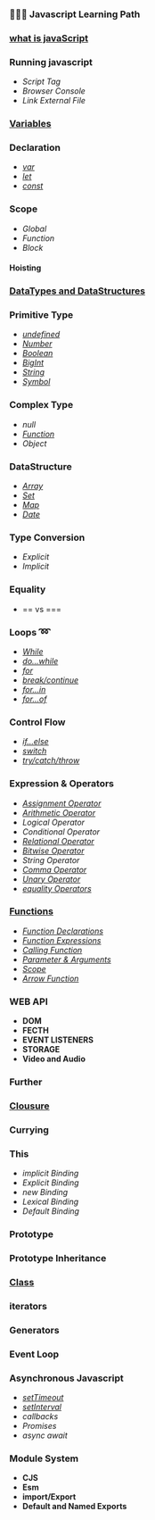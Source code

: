 ### :school::school::school: Javascript Learning Path 
### [what is javaScript](https://developer.mozilla.org/en-US/docs/Learn/Getting_started_with_the_web/JavaScript_basics#what_is_javascript)
### Running javascript
* *Script Tag*
* *Browser Console*
* *Link External File*  
### [Variables](https://developer.mozilla.org/en-US/docs/Glossary/Variable)
### Declaration
* [*var*](https://developer.mozilla.org/en-US/docs/Web/JavaScript/Reference/Statements/var)
* [*let*](https://developer.mozilla.org/en-US/docs/Web/JavaScript/Reference/Statements/let)
* [*const*](https://developer.mozilla.org/en-US/docs/Web/JavaScript/Reference/Statements/const)
### Scope
* *Global*
* *Function*
* *Block*
#### Hoisting
### [DataTypes and DataStructures](https://developer.mozilla.org/en-US/docs/Web/JavaScript/Data_structures)
### Primitive Type
* [*undefined*](https://developer.mozilla.org/en-US/docs/Glossary/undefined)
* [*Number*](https://developer.mozilla.org/en-US/docs/Glossary/Number)
* [*Boolean*](https://developer.mozilla.org/en-US/docs/Glossary/Boolean)
* [*BigInt*](https://developer.mozilla.org/en-US/docs/Glossary/BigInt)
* [*String*](https://developer.mozilla.org/en-US/docs/Glossary/String)
* [*Symbol*](https://developer.mozilla.org/en-US/docs/Glossary/Symbol)
### Complex Type
* *null*
* [*Function*](https://developer.mozilla.org/en-US/docs/Web/JavaScript/Reference/Global_Objects/Function)
* *Object*
### DataStructure
* [*Array*](https://developer.mozilla.org/en-US/docs/Web/JavaScript/Reference/Global_Objects/Array)
* [*Set*](https://developer.mozilla.org/en-US/docs/Web/JavaScript/Reference/Global_Objects/Set)
* [*Map*](https://developer.mozilla.org/en-US/docs/Web/JavaScript/Reference/Global_Objects/Map)
* [*Date*](https://developer.mozilla.org/en-US/docs/Web/JavaScript/Reference/Global_Objects/Date)
### Type Conversion
* *Explicit*
*  *Implicit*
### Equality
* == vs ===
### Loops :loop:
* [*While*](https://developer.mozilla.org/en-US/docs/Web/JavaScript/Reference/Statements/while)
* [*do...while*](https://developer.mozilla.org/en-US/docs/Web/JavaScript/Reference/Statements/do...while)
* [*for*](https://developer.mozilla.org/en-US/docs/Web/JavaScript/Reference/Statements/for)
* [*break/continue*](https://developer.mozilla.org/en-US/docs/Web/JavaScript/Reference/Statements/break)
* [*for...in*](https://developer.mozilla.org/en-US/docs/Web/JavaScript/Reference/Statements/for...in)
* [*for...of*](https://developer.mozilla.org/en-US/docs/Web/JavaScript/Reference/Statements/for...of)
### Control Flow
* [*if...else*](https://developer.mozilla.org/en-US/docs/Web/JavaScript/Reference/Statements/if...else)
* [*switch*](https://developer.mozilla.org/en-US/docs/Web/JavaScript/Reference/Statements/switch)
* [*try/catch/throw*](https://developer.mozilla.org/en-US/docs/Web/JavaScript/Reference/Statements/try...catch)
### Expression & Operators
* [*Assignment Operator*](https://developer.mozilla.org/en-US/docs/Web/JavaScript/Reference/Operators#assignment_operators)
* [*Arithmetic Operator*](https://developer.mozilla.org/en-US/docs/Web/JavaScript/Reference/Operators#arithmetic_operators)
* *Logical Operator*
* *Conditional Operator*
* [*Relational Operator*](https://developer.mozilla.org/en-US/docs/Web/JavaScript/Reference/Operators#relational_operators)
* [*Bitwise Operator*](https://developer.mozilla.org/en-US/docs/Web/JavaScript/Reference/Operators#bitwise_shift_operators)
* *String Operator*
* [*Comma Operator*](https://developer.mozilla.org/en-US/docs/Web/JavaScript/Reference/Operators#comma_operator)
* [*Unary Operator*](https://developer.mozilla.org/en-US/docs/Web/JavaScript/Reference/Operators#unary_operators)
* [*equality Operators*](https://developer.mozilla.org/en-US/docs/Web/JavaScript/Reference/Operators#equality_operators)
### [Functions](https://developer.mozilla.org/en-US/docs/Web/JavaScript/Guide/Functions)
* [*Function Declarations*](https://developer.mozilla.org/en-US/docs/Web/JavaScript/Guide/Functions#function_declarations)
* [*Function Expressions*](https://developer.mozilla.org/en-US/docs/Web/JavaScript/Guide/Functions#function_expressions)
* [*Calling Function*](https://developer.mozilla.org/en-US/docs/Web/JavaScript/Guide/Functions#calling_functions)
* [*Parameter & Arguments*](https://developer.mozilla.org/en-US/docs/Web/JavaScript/Guide/Functions#function_parameters)
* [*Scope*](https://developer.mozilla.org/en-US/docs/Web/JavaScript/Guide/Functions#function_scope)
* [*Arrow Function*](https://developer.mozilla.org/en-US/docs/Web/JavaScript/Reference/Functions/Arrow_functions)
### WEB API
* **DOM**
* **FECTH**
* **EVENT LISTENERS**
* **STORAGE**
* **Video and Audio**

### Further
### [Clousure](https://developer.mozilla.org/en-US/docs/Web/JavaScript/Guide/Functions#closures)
### Currying
### This
* *implicit Binding*
* *Explicit Binding*
* *new Binding*
* *Lexical Binding*
* *Default Binding*

### Prototype
### Prototype Inheritance
### [Class](https://developer.mozilla.org/en-US/docs/Web/JavaScript/Reference/Statements/class)
### iterators
### Generators
### Event Loop

### Asynchronous Javascript
* [*setTimeout*](https://developer.mozilla.org/en-US/docs/Web/API/WindowOrWorkerGlobalScope/setTimeout)
* [*setInterval*](https://developer.mozilla.org/en-US/docs/Web/API/WindowOrWorkerGlobalScope/setInterval)
* *callbacks*
* *Promises*
* *async await*

### Module System
* **CJS**
* **Esm**
* **import/Export**
*  **Default and Named Exports**
